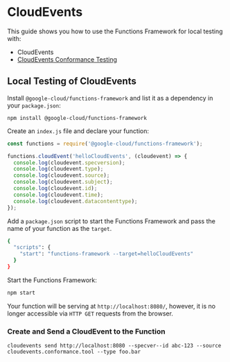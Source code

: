 # CloudEvents

This guide shows you how to use the Functions Framework for local testing with:

- CloudEvents
- [CloudEvents Conformance Testing](https://github.com/cloudevents/conformance)

## Local Testing of CloudEvents

Install `@google-cloud/functions-framework` and list it as a dependency in your `package.json`:

```
npm install @google-cloud/functions-framework
```

Create an `index.js` file and declare your function:

```js
const functions = require('@google-cloud/functions-framework');

functions.cloudEvent('helloCloudEvents', (cloudevent) => {
  console.log(cloudevent.specversion);
  console.log(cloudevent.type);
  console.log(cloudevent.source);
  console.log(cloudevent.subject);
  console.log(cloudevent.id);
  console.log(cloudevent.time);
  console.log(cloudevent.datacontenttype);
});
```

Add a `package.json` script to start the Functions Framework and pass the name of your function as the `target`.

```sh
{
  "scripts": {
    "start": "functions-framework --target=helloCloudEvents"
  }
}
```

Start the Functions Framework:

```sh
npm start
```

Your function will be serving at `http://localhost:8080/`, however,
it is no longer accessible via `HTTP GET` requests from the browser.

### Create and Send a CloudEvent to the Function

```
cloudevents send http://localhost:8080 --specver--id abc-123 --source cloudevents.conformance.tool --type foo.bar
```